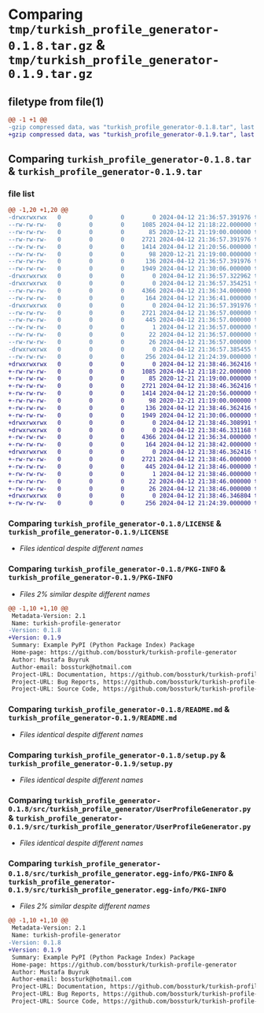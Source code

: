 # Comparing `tmp/turkish_profile_generator-0.1.8.tar.gz` & `tmp/turkish_profile_generator-0.1.9.tar.gz`

## filetype from file(1)

```diff
@@ -1 +1 @@
-gzip compressed data, was "turkish_profile_generator-0.1.8.tar", last modified: Fri Apr 12 21:36:57 2024, max compression
+gzip compressed data, was "turkish_profile_generator-0.1.9.tar", last modified: Fri Apr 12 21:38:46 2024, max compression
```

## Comparing `turkish_profile_generator-0.1.8.tar` & `turkish_profile_generator-0.1.9.tar`

### file list

```diff
@@ -1,20 +1,20 @@
-drwxrwxrwx   0        0        0        0 2024-04-12 21:36:57.391976 turkish_profile_generator-0.1.8/
--rw-rw-rw-   0        0        0     1085 2024-04-12 21:18:22.000000 turkish_profile_generator-0.1.8/LICENSE
--rw-rw-rw-   0        0        0       85 2020-12-21 21:19:00.000000 turkish_profile_generator-0.1.8/MANIFEST.in
--rw-rw-rw-   0        0        0     2721 2024-04-12 21:36:57.391976 turkish_profile_generator-0.1.8/PKG-INFO
--rw-rw-rw-   0        0        0     1414 2024-04-12 21:20:56.000000 turkish_profile_generator-0.1.8/README.md
--rw-rw-rw-   0        0        0       98 2020-12-21 21:19:00.000000 turkish_profile_generator-0.1.8/pyproject.toml
--rw-rw-rw-   0        0        0      136 2024-04-12 21:36:57.391976 turkish_profile_generator-0.1.8/setup.cfg
--rw-rw-rw-   0        0        0     1949 2024-04-12 21:30:06.000000 turkish_profile_generator-0.1.8/setup.py
-drwxrwxrwx   0        0        0        0 2024-04-12 21:36:57.322962 turkish_profile_generator-0.1.8/src/
-drwxrwxrwx   0        0        0        0 2024-04-12 21:36:57.354251 turkish_profile_generator-0.1.8/src/turkish_profile_generator/
--rw-rw-rw-   0        0        0     4366 2024-04-12 21:36:34.000000 turkish_profile_generator-0.1.8/src/turkish_profile_generator/UserProfileGenerator.py
--rw-rw-rw-   0        0        0      164 2024-04-12 21:36:41.000000 turkish_profile_generator-0.1.8/src/turkish_profile_generator/__init__.py
-drwxrwxrwx   0        0        0        0 2024-04-12 21:36:57.391976 turkish_profile_generator-0.1.8/src/turkish_profile_generator.egg-info/
--rw-rw-rw-   0        0        0     2721 2024-04-12 21:36:57.000000 turkish_profile_generator-0.1.8/src/turkish_profile_generator.egg-info/PKG-INFO
--rw-rw-rw-   0        0        0      445 2024-04-12 21:36:57.000000 turkish_profile_generator-0.1.8/src/turkish_profile_generator.egg-info/SOURCES.txt
--rw-rw-rw-   0        0        0        1 2024-04-12 21:36:57.000000 turkish_profile_generator-0.1.8/src/turkish_profile_generator.egg-info/dependency_links.txt
--rw-rw-rw-   0        0        0       22 2024-04-12 21:36:57.000000 turkish_profile_generator-0.1.8/src/turkish_profile_generator.egg-info/requires.txt
--rw-rw-rw-   0        0        0       26 2024-04-12 21:36:57.000000 turkish_profile_generator-0.1.8/src/turkish_profile_generator.egg-info/top_level.txt
-drwxrwxrwx   0        0        0        0 2024-04-12 21:36:57.385455 turkish_profile_generator-0.1.8/tests/
--rw-rw-rw-   0        0        0      256 2024-04-12 21:24:39.000000 turkish_profile_generator-0.1.8/tests/test_module1.py
+drwxrwxrwx   0        0        0        0 2024-04-12 21:38:46.362416 turkish_profile_generator-0.1.9/
+-rw-rw-rw-   0        0        0     1085 2024-04-12 21:18:22.000000 turkish_profile_generator-0.1.9/LICENSE
+-rw-rw-rw-   0        0        0       85 2020-12-21 21:19:00.000000 turkish_profile_generator-0.1.9/MANIFEST.in
+-rw-rw-rw-   0        0        0     2721 2024-04-12 21:38:46.362416 turkish_profile_generator-0.1.9/PKG-INFO
+-rw-rw-rw-   0        0        0     1414 2024-04-12 21:20:56.000000 turkish_profile_generator-0.1.9/README.md
+-rw-rw-rw-   0        0        0       98 2020-12-21 21:19:00.000000 turkish_profile_generator-0.1.9/pyproject.toml
+-rw-rw-rw-   0        0        0      136 2024-04-12 21:38:46.362416 turkish_profile_generator-0.1.9/setup.cfg
+-rw-rw-rw-   0        0        0     1949 2024-04-12 21:30:06.000000 turkish_profile_generator-0.1.9/setup.py
+drwxrwxrwx   0        0        0        0 2024-04-12 21:38:46.308991 turkish_profile_generator-0.1.9/src/
+drwxrwxrwx   0        0        0        0 2024-04-12 21:38:46.331168 turkish_profile_generator-0.1.9/src/turkish_profile_generator/
+-rw-rw-rw-   0        0        0     4366 2024-04-12 21:36:34.000000 turkish_profile_generator-0.1.9/src/turkish_profile_generator/UserProfileGenerator.py
+-rw-rw-rw-   0        0        0      164 2024-04-12 21:38:42.000000 turkish_profile_generator-0.1.9/src/turkish_profile_generator/__init__.py
+drwxrwxrwx   0        0        0        0 2024-04-12 21:38:46.362416 turkish_profile_generator-0.1.9/src/turkish_profile_generator.egg-info/
+-rw-rw-rw-   0        0        0     2721 2024-04-12 21:38:46.000000 turkish_profile_generator-0.1.9/src/turkish_profile_generator.egg-info/PKG-INFO
+-rw-rw-rw-   0        0        0      445 2024-04-12 21:38:46.000000 turkish_profile_generator-0.1.9/src/turkish_profile_generator.egg-info/SOURCES.txt
+-rw-rw-rw-   0        0        0        1 2024-04-12 21:38:46.000000 turkish_profile_generator-0.1.9/src/turkish_profile_generator.egg-info/dependency_links.txt
+-rw-rw-rw-   0        0        0       22 2024-04-12 21:38:46.000000 turkish_profile_generator-0.1.9/src/turkish_profile_generator.egg-info/requires.txt
+-rw-rw-rw-   0        0        0       26 2024-04-12 21:38:46.000000 turkish_profile_generator-0.1.9/src/turkish_profile_generator.egg-info/top_level.txt
+drwxrwxrwx   0        0        0        0 2024-04-12 21:38:46.346804 turkish_profile_generator-0.1.9/tests/
+-rw-rw-rw-   0        0        0      256 2024-04-12 21:24:39.000000 turkish_profile_generator-0.1.9/tests/test_module1.py
```

### Comparing `turkish_profile_generator-0.1.8/LICENSE` & `turkish_profile_generator-0.1.9/LICENSE`

 * *Files identical despite different names*

### Comparing `turkish_profile_generator-0.1.8/PKG-INFO` & `turkish_profile_generator-0.1.9/PKG-INFO`

 * *Files 2% similar despite different names*

```diff
@@ -1,10 +1,10 @@
 Metadata-Version: 2.1
 Name: turkish-profile-generator
-Version: 0.1.8
+Version: 0.1.9
 Summary: Example PyPI (Python Package Index) Package
 Home-page: https://github.com/bossturk/turkish-profile-generator
 Author: Mustafa Buyruk
 Author-email: bossturk@hotmail.com
 Project-URL: Documentation, https://github.com/bossturk/turkish-profile-generator
 Project-URL: Bug Reports, https://github.com/bossturk/turkish-profile-generator/issues
 Project-URL: Source Code, https://github.com/bossturk/turkish-profile-generator
```

### Comparing `turkish_profile_generator-0.1.8/README.md` & `turkish_profile_generator-0.1.9/README.md`

 * *Files identical despite different names*

### Comparing `turkish_profile_generator-0.1.8/setup.py` & `turkish_profile_generator-0.1.9/setup.py`

 * *Files identical despite different names*

### Comparing `turkish_profile_generator-0.1.8/src/turkish_profile_generator/UserProfileGenerator.py` & `turkish_profile_generator-0.1.9/src/turkish_profile_generator/UserProfileGenerator.py`

 * *Files identical despite different names*

### Comparing `turkish_profile_generator-0.1.8/src/turkish_profile_generator.egg-info/PKG-INFO` & `turkish_profile_generator-0.1.9/src/turkish_profile_generator.egg-info/PKG-INFO`

 * *Files 2% similar despite different names*

```diff
@@ -1,10 +1,10 @@
 Metadata-Version: 2.1
 Name: turkish-profile-generator
-Version: 0.1.8
+Version: 0.1.9
 Summary: Example PyPI (Python Package Index) Package
 Home-page: https://github.com/bossturk/turkish-profile-generator
 Author: Mustafa Buyruk
 Author-email: bossturk@hotmail.com
 Project-URL: Documentation, https://github.com/bossturk/turkish-profile-generator
 Project-URL: Bug Reports, https://github.com/bossturk/turkish-profile-generator/issues
 Project-URL: Source Code, https://github.com/bossturk/turkish-profile-generator
```


